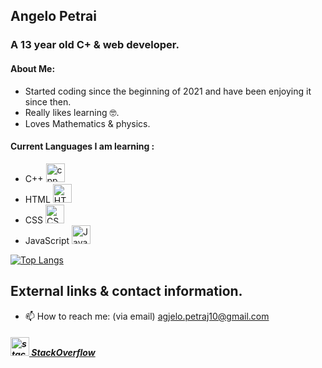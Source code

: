 ## Angelo Petrai
### A 13 year old C+ & web developer.
#### About Me:
- Started coding since the beginning of 2021 and have been enjoying it since then. 
- Really likes learning 🤓.
- Loves Mathematics & physics.

#### Current Languages I am learning :
- C++  <img src="https://upload.wikimedia.org/wikipedia/commons/thumb/1/18/ISO_C%2B%2B_Logo.svg/1200px-ISO_C%2B%2B_Logo.svg.png" alt="cpp logo" height='30'>
- HTML <img src="https://w7.pngwing.com/pngs/5/56/png-transparent-website-development-html5-logo-world-wide-web-consortium-world-wide-web-angle-web-design-text.png" alt="HTML LOGO" height='30'> 
- CSS <img src="https://mpng.subpng.com/20180420/xwe/kisspng-web-development-cascading-style-sheets-css3-comput-css-5ada20be146fc2.8807141415242446700837.jpg" alt="CSS LOGO" height='30'>
- JavaScript <img src="https://cdn.freebiesupply.com/logos/large/2x/logo-javascript-logo-png-transparent.png" alt="JavaScript LOGO" height='30'>

 [![Top Langs](https://github-readme-stats.vercel.app/api/top-langs/?username=apetrai&theme=dark)](https://github.com/anuraghazra/github-readme-stats)

## External links & contact information.

- 📫 How to reach me: (via email) agjelo.petraj10@gmail.com 


#####  [<img src='https://upload.wikimedia.org/wikipedia/commons/thumb/e/ef/Stack_Overflow_icon.svg/1200px-Stack_Overflow_icon.svg.png' alt='stackoverflow' height='30'> StackOverflow ](https://stackoverflow.com/users/17175449/apetrai) 
